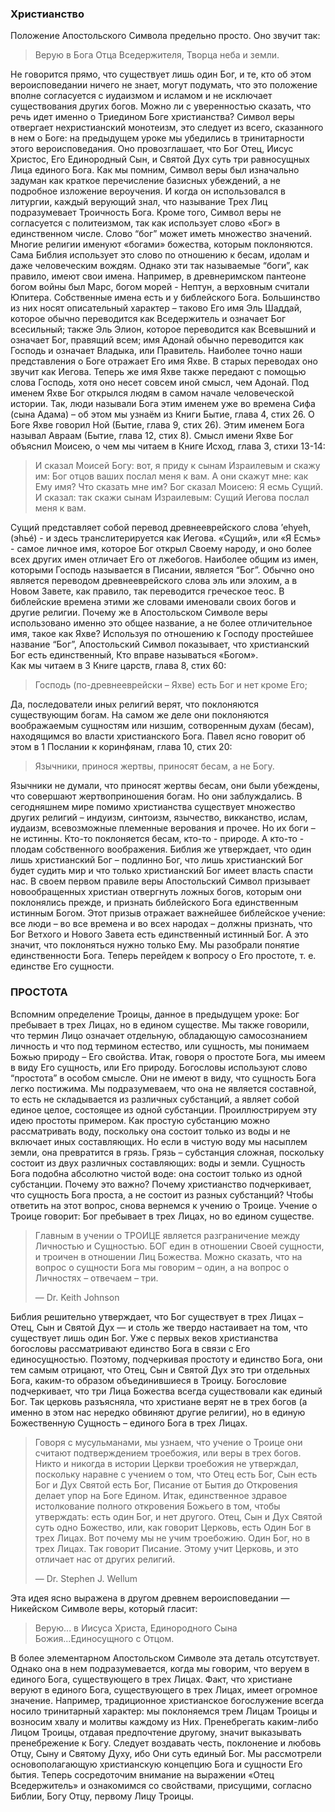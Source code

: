 ### Христианство
	
Положение Апостольского Символа предельно просто. Оно звучит так:

> Верую в Бога Отца Вседержителя, Творца неба и земли.

Не говорится прямо, что существует лишь один Бог, и те, кто об этом вероисповедании ничего не знает, могут подумать, что это положение вполне согласуется с иудаизмом и исламом и не исключает существования других богов. Можно ли с уверенностью сказать, что речь идет именно о Триедином Боге христианства?
Символ веры отвергает нехристианский монотеизм, это следует из всего, сказанного в нем о Боге: на предыдущем уроке мы убедились в тринитарности этого вероисповедания. Оно провозглашает, что Бог Отец, Иисус Христос, Его Единородный Сын, и Святой Дух суть три равносущных Лица единого Бога.
Как мы помним, Символ веры был изначально задуман как краткое перечисление базисных убеждений, а не подробное изложение вероучения. И когда он использовался в литургии, каждый верующий знал, что называние Трех Лиц подразумевает Троичность Бога.
Кроме того, Символ веры не согласуется с политеизмом, так как использует слово «Бог» в единственном числе.
Слово “бог” может иметь множество значений. Многие религии именуют «богами» божества, которым поклоняются. Сама Библия использует это слово по отношению к бесам, идолам и даже человеческим вождям. Однако эти так называемые “боги”, как правило, имеют свои имена. Например, в древнеримском пантеоне богом войны был Марс, богом морей - Нептун, а верховным считали Юпитера.
Собственные имена есть и у библейского Бога. Большинство из них носят описательный характер – таково Его имя Эль Шаддай, которое обычно переводится как Вседержитель и означает Бог всесильный; также Эль Элион, которое переводится как Всевышний и означает Бог, правящий всем; имя Адонай обычно переводится как Господь и означает Владыка, или Правитель.
Наиболее точно наши представления о Боге отражает Его имя Яхве. В старых переводах оно звучит как Иегова. Теперь же имя Яхве также передают с помощью слова Господь, хотя оно несет совсем иной смысл, чем Адонай.
Под именем Яхве Бог открылся людям в самом начале человеческой истории. Так, люди называли Бога этим именем уже во времена Сифа (сына Адама) – об этом мы узнаём из Книги Бытие, глава 4, стих 26. О Боге Яхве говорил Ной (Бытие, глава 9, стих 26). Этим именем Бога называл Авраам (Бытие, глава 12, стих 8).
Смысл имени Яхве Бог объяснил Моисею, о чем мы читаем в Книге Исход, глава 3, стихи 13-14:

> И сказал Моисей Богу: вот, я приду к сынам Израилевым и скажу им: Бог отцов ваших послал меня к вам. А они скажут мне: как Ему имя? Что сказать мне им? Бог сказал Моисею: Я есмь Сущий. И сказал: так скажи сынам Израилевым: Сущий Иегова послал меня к вам.

Сущий представляет собой перевод древнееврейского слова ’ehyeh, (эhьé) - и здесь транслитерируется как Иегова. «Сущий», или «Я Есмь» - самое личное имя, которое Бог открыл Своему народу, и оно более всех других имен отличает Его от лжебогов.
Наиболее общим из имен, которыми Господь называется в Писании, является “Бог”. Обычно оно является переводом древнееврейского слова эль или элохим, а в Новом Завете, как правило, так переводится греческое теос. В библейские времена этими же словами именовали своих богов и другие религии. Почему же в Апостольском Символе веры использовано именно это общее название, а не более отличительное имя, такое как Яхве?
Используя по отношению к Господу простейшее название “Бог”, Апостольский Символ показывает, что христианский Бог есть единственный, Кто вправе называться «Богом».  
Как мы читаем в 3 Книге царств, глава 8, стих 60:

> Господь (по-древнееврейски – Яхве) есть Бог и нет кроме Его; 

Да, последователи иных религий верят, что поклоняются существующим богам. На самом же деле они поклоняются воображаемым сущностям или низшим, сотворенным духам (бесам), находящимся во власти христианского Бога.
Павел ясно говорит об этом в 1 Послании к коринфянам, глава 10, стих 20:

> Язычники, принося жертвы, приносят бесам, а не Богу.

Язычники не думали, что приносят жертвы бесам, они были убеждены, что совершают жертвоприношения богам. Но они заблуждались.
В сегодняшнем мире помимо христианства существует множество других религий – индуизм, синтоизм, язычество, викканство, ислам, иудаизм, всевозможные племенные верования и прочее. Но их боги – не истинны. Кто-то поклоняется бесам, кто-то - природе. А кто-то - плодам собственного воображения. Библия же утверждает, что один лишь христианский Бог – подлинно Бог, что лишь христианский Бог будет судить мир и что только христианский Бог имеет власть спасти нас.
В своем первом правиле веры Апостольский Символ призывает новообращенных христиан отвергнуть ложных богов, которым они поклонялись прежде, и признать библейского Бога единственным истинным Богом. Этот призыв отражает важнейшее библейское учение: все люди – во все времена и во всех народах – должны признать, что Бог Ветхого и Нового Завета есть единственный истинный Бог. А это значит, что поклоняться нужно только Ему. 
Мы разобрали понятие единственности Бога. Теперь перейдем к вопросу о Его простоте, т. е. единстве Его сущности.

### ПРОСТОТА
	
Вспомним определение Троицы, данное в предыдущем уроке: Бог пребывает в трех Лицах, но в едином существе. Мы также говорили, что термин Лицо означает отдельную, обладающую самосознанием личность и что под термином естество, или сущность, мы понимаем Божью природу – Его свойства. Итак, говоря о простоте Бога, мы имеем в виду Его сущность, или Его природу.
Богословы используют слово “простота” в особом смысле. Они не имеют в виду, что сущность Бога легко постижима. Мы подразумеваем, что она не является составной, то есть не складывается из различных субстанций, а являет собой единое целое, состоящее из одной субстанции.
Проиллюстрируем эту идею простоты примером. Как простую субстанцию можно рассматривать воду, поскольку она состоит только из воды и не включает иных составляющих.
Но если в чистую воду мы насыплем земли, она превратится в грязь. Грязь – субстанция сложная, поскольку состоит из двух различных составляющих: воды и земли.
Сущность Бога подобна абсолютно чистой воде: она состоит только из одной субстанции.
Почему это важно? Почему христианство подчеркивает, что сущность Бога проста, а не состоит из разных субстанций? Чтобы ответить на этот вопрос, снова вернемся к учению о Троице. Учение о Троице говорит: Бог пребывает в трех Лицах, но во едином существе.

> Главным в учении о ТРОИЦЕ является разграничение между Личностью и Сущностью. БОГ един в отношении Своей сущности, и троичен в отношении Лиц Божества. Можно сказать, что на вопрос о сущности Бога мы говорим – один, а на вопрос о Личностях – отвечаем – три.
> 
> —	Dr. Keith Johnson

Библия решительно утверждает, что Бог существует в трех Лицах – Отец, Сын и Святой Дух — и столь же твердо настаивает на том, что существует лишь один Бог. Уже с первых веков христианства богословы рассматривают единство Бога в связи с Его единосущностью. Поэтому, подчеркивая простоту и единство Бога, они тем самым отрицают, что Отец, Сын и Святой Дух это три отдельных Бога, каким-то образом объединившиеся в Троицу. Богословие подчеркивает, что три Лица Божества всегда существовали как единый Бог.
Так церковь разъясняла, что христиане верят не в трех богов (а именно в этом нас нередко обвиняют другие религии), но в единую Божественную Сущность – единого Бога в трех Лицах.

> Говоря с мусульманами, мы узнаем, что учение о Троице они считают подтверждением троебожия, или веры в трех богов. Никто и никогда в истории Церкви троебожия не утверждал, поскольку наравне с учением о том, что Отец есть Бог, Сын есть
Бог и Дух Святой есть Бог, Писание от Бытия до Откровения делает упор на Боге Едином. Итак, единственное здравое истолкование полного откровения Божьего в том, чтобы утверждать: есть один Бог, и нет другого. Отец, Сын и Дух Святой суть одно Божество, или, как говорит Церковь, есть Один Бог в трех Лицах. Вот почему мы не учим троебожию. Один Бог, но в трех Лицах. Так говорит Писание. Этому учит Церковь, и это отличает нас от других религий.
> 
> —	 Dr. Stephen J. Wellum

Эта идея ясно выражена в другом древнем вероисповедании — Никейском Символе веры, который гласит:

>  Верую... в Иисуса Христа, Единородного Сына Божия...Единосущного с Отцом.

В более элементарном Апостольском Символе эта деталь отсутствует. Однако она в нем подразумевается, когда мы говорим, что веруем в единого Бога, существующего в трех Лицах.
Факт, что христиане веруют в единого Бога, существующего в трех Лицах, имеет огромное значение. Например, традиционное христианское богослужение всегда носило тринитарный характер: мы поклоняемся трем Лицам Троицы и возносим хвалу и молитвы каждому из Них. Пренебрегать каким-либо Лицом Троицы, отдавая предпочтение другому, значит выказывать пренебрежение к Богу. Следует воздавать честь, поклонение и любовь Отцу, Сыну и Святому Духу, ибо Они суть единый Бог.
Мы рассмотрели основополагающую христианскую концепцию Бога и сущности Его бытия. Теперь сосредоточим внимание на выражении «Отец Вседержитель» и ознакомимся со свойствами, присущими, согласно Библии, Богу Отцу, первому Лицу Троицы.
